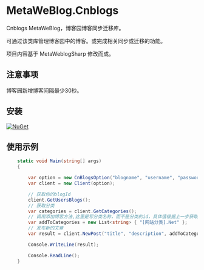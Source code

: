 # MetaWeBlog.Cnblogs

Cnblogs MetaWeBlog，博客园博客同步迁移库。

可通过该类库管理博客园中的博客。或完成相关同步或迁移的功能。

项目内容基于 MetaWeblogSharp  修改而成。

## 注意事项

博客园新增博客间隔最少30秒。

## 安装

 [![NuGet](https://img.shields.io/nuget/v/MSDev.MetaWeBlog.svg?style=flat-square&label=nuget)](https://www.nuget.org/packages/MSDev.MetaWeBlog/)

## 使用示例

```csharp
    static void Main(string[] args)
    {

        var option = new CnBlogsOption("blogname", "username", "password");
        var client = new Client(option);

        // 获取你的blogId
        client.GetUsersBlogs();
        // 获取分类
        var categories = client.GetCategories();
        // 调用添加博客方法,这里是写分类名称，而不是分类的id，具体值根据上一步获取的分类信息中提取。
        var addToCategories = new List<string> { "[网站分类].Net" };
        // 发布新的文章
        var result = client.NewPost("title", "description", addToCategories, DateTime.Now, true);

        Console.WriteLine(result);

        Console.ReadLine();
    }

```

